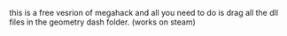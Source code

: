 this is a free vesrion of megahack and all you need to do is drag all the dll files in the geometry dash folder. (works on steam)
